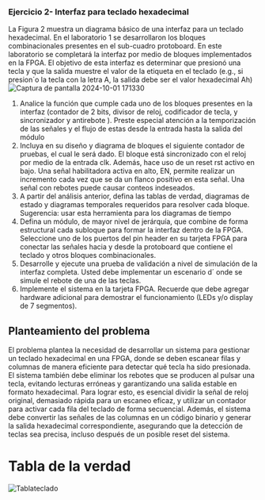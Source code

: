 ###   Ejercicio 2- Interfaz para teclado hexadecimal
La Figura 2 muestra un diagrama básico de una interfaz para un teclado hexadecimal. En el
 laboratorio 1 se desarrollaron los bloques combinacionales presentes en el sub-cuadro protoboard.
 En este laboratorio se completará la interfaz por medio de bloques implementados en la FPGA.
 El objetivo de esta interfaz es determinar que presionó una tecla y que la salida muestre el valor
 de la etiqueta en el teclado (e.g., si presion´o la tecla con la letra A, la salida debe ser el valor
 hexadecimal Ah)
 ![Captura de pantalla 2024-10-01 171330](https://github.com/user-attachments/assets/8654f870-8f90-4ca7-b785-eb6e64f8aace)
 1. Analice la función que cumple cada uno de los bloques presentes en la interfaz (contador de
 2 bits, divisor de reloj, codificador de tecla, y sincronizador y antirebote ). Preste especial atención a la temporización de las señales y el flujo de estas desde la entrada hasta la salida
 del módulo
2. Incluya en su diseño y diagrama de bloques el siguiente contador de pruebas, el cual le
 será dado. El bloque está sincronizado con el reloj por medio de la entrada clk. Además,
 hace uso de un reset rst activo en bajo. Una señal habilitadora activa en alto, EN,
 permite realizar un incremento cada vez que se da un flanco positivo en esta señal. Una
 señal con rebotes puede causar conteos indeseados.
3.  A partir del análisis anterior, defina las tablas de verdad, diagramas de estado y diagramas
 temporales requeridos para resolver cada bloque. Sugerencia: usar esta herramienta para
 los diagramas de tiempo
4.  Defina un módulo, de mayor nivel de jerárquía, que combine de forma estructural cada
 subloque para formar la interfaz dentro de la FPGA. Seleccione uno de los puertos del
 pin header en su tarjeta FPGA para conectar las señales hacia y desde la protoboard que
 contiene el teclado y otros bloques combinacionales.
5.  Desarrolle y ejecute una prueba de validación a nivel de simulación de la interfaz completa.
 Usted debe implementar un escenario d´ onde se simule el rebote de una de las teclas.
 6.   Implemente el sistema en la tarjeta FPGA. Recuerde que debe agregar hardware adicional
 para demostrar el funcionamiento (LEDs y/o display de 7 segmentos).

## Planteamiento del problema
El problema plantea la necesidad de desarrollar un sistema para gestionar un teclado hexadecimal en una FPGA, donde se deben escanear filas y columnas de manera eficiente para detectar qué tecla ha sido presionada. El sistema también debe eliminar los rebotes que se producen al pulsar una tecla, evitando lecturas erróneas y garantizando una salida estable en formato hexadecimal. Para lograr esto, es esencial dividir la señal de reloj original, demasiado rápida para un escaneo eficaz, y utilizar un contador para activar cada fila del teclado de forma secuencial. Además, el sistema debe convertir las señales de las columnas en un código binario y generar la salida hexadecimal correspondiente, asegurando que la detección de teclas sea precisa, incluso después de un posible reset del sistema.
# Tabla de la verdad
![Tablateclado](https://github.com/user-attachments/assets/a8aae660-2ecd-4c1d-a2dc-d409d03a8265)



